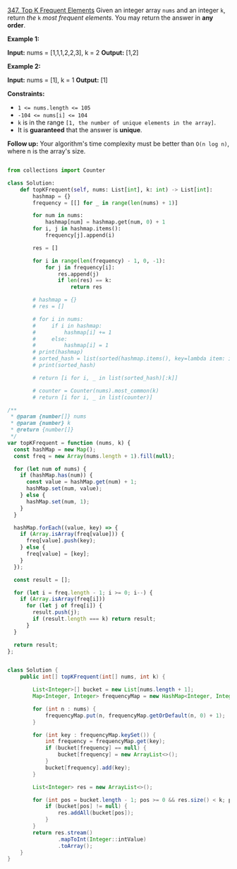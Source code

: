 [347. Top K Frequent Elements](https://leetcode.com/problems/top-k-frequent-elements/)
Given an integer array `nums` and an integer `k`, return *the* `k` *most frequent elements*. You may return the answer in **any order**.

**Example 1:**

**Input:** nums = [1,1,1,2,2,3], k = 2
**Output:** [1,2]

**Example 2:**

**Input:** nums = [1], k = 1
**Output:** [1]

**Constraints:**

- `1 <= nums.length <= 105`
- `-104 <= nums[i] <= 104`
- `k` is in the range `[1, the number of unique elements in the array]`.
- It is **guaranteed** that the answer is **unique**.

**Follow up:** Your algorithm's time complexity must be better than `O(n log n)`, where n is the array's size.

```python

from collections import Counter

class Solution:
    def topKFrequent(self, nums: List[int], k: int) -> List[int]:
        hashmap = {}
        frequency = [[] for _ in range(len(nums) + 1)]

        for num in nums:
            hashmap[num] = hashmap.get(num, 0) + 1
        for i, j in hashmap.items():
            frequency[j].append(i)

        res = []

        for i in range(len(frequency) - 1, 0, -1):
            for j in frequency[i]:
                res.append(j)
                if len(res) == k:
                    return res

        # hashmap = {}
        # res = []

        # for i in nums:
        #     if i in hashmap:
        #         hashmap[i] += 1
        #     else:
        #         hashmap[i] = 1
        # print(hashmap)
        # sorted_hash = list(sorted(hashmap.items(), key=lambda item: item[1]))[::-1]
        # print(sorted_hash)

        # return [i for i, _ in list(sorted_hash)[:k]]

        # counter = Counter(nums).most_common(k)
        # return [i for i, _ in list(counter)]

```

```js
/**
 * @param {number[]} nums
 * @param {number} k
 * @return {number[]}
 */
var topKFrequent = function (nums, k) {
  const hashMap = new Map();
  const freq = new Array(nums.length + 1).fill(null);

  for (let num of nums) {
    if (hashMap.has(num)) {
      const value = hashMap.get(num) + 1;
      hashMap.set(num, value);
    } else {
      hashMap.set(num, 1);
    }
  }

  hashMap.forEach((value, key) => {
    if (Array.isArray(freq[value])) {
      freq[value].push(key);
    } else {
      freq[value] = [key];
    }
  });

  const result = [];

  for (let i = freq.length - 1; i >= 0; i--) {
    if (Array.isArray(freq[i]))
      for (let j of freq[i]) {
        result.push(j);
        if (result.length === k) return result;
      }
  }

  return result;
};
```

```java

class Solution {
    public int[] topKFrequent(int[] nums, int k) {

        List<Integer>[] bucket = new List[nums.length + 1];
        Map<Integer, Integer> frequencyMap = new HashMap<Integer, Integer>();

        for (int n : nums) {
            frequencyMap.put(n, frequencyMap.getOrDefault(n, 0) + 1);
        }

        for (int key : frequencyMap.keySet()) {
            int frequency = frequencyMap.get(key);
            if (bucket[frequency] == null) {
                bucket[frequency] = new ArrayList<>();
            }
            bucket[frequency].add(key);
        }

        List<Integer> res = new ArrayList<>();

        for (int pos = bucket.length - 1; pos >= 0 && res.size() < k; pos--) {
            if (bucket[pos] != null) {
                res.addAll(bucket[pos]);
            }
        }
        return res.stream()
                .mapToInt(Integer::intValue)
                .toArray();
    }
}

```
